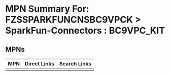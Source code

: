 



# MPN Summary For: FZSSPARKFUNCNSBC9VPCK > SparkFun-Connectors : BC9VPC_KIT

## MPNs
  

|MPN|Direct Links|Search Links|
| :--- | :--- | :--- |
||||
